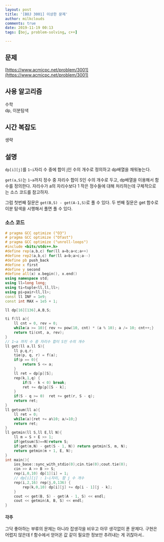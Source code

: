 ```yaml
---
layout: post
title: '[BOJ 3001] 이상한 문제'
author: milkclouds
comments: true
date: 2019-11-19 00:13
tags: [boj, problem-solving, c++]

---
```

 

## 문제
[https://www.acmicpc.net/problem/3001](https://www.acmicpc.net/problem/3001)  


## 사용 알고리즘  
수학  
dp, 이분탐색   


## 시간 복잡도  
생략   

## 설명  
`dp[i][j]`를 `1~i`자리 수 중에 합이 j인 수의 개수로 정의하고 dp배열을 채워놓는다.  

`get(a,S)`는 `1~a`까지 정수 중 자리수 합이 S인 수의 개수로 두고, dp배열을 이용해서 함수를 정의한다. 자리수가 a의 자리수보다 1 작은 정수들에 대해 처리하는데 구체적으로는 소스 코드를 참고하자.  

그럼 첫번째 질문은 `get(B,S) - get(A-1,S)`로 풀 수 있다. 두 번째 질문은 get 함수로 이분 탐색을 시행해서 풀면 풀 수 있다.  




### 소스 코드  
```cpp
# pragma GCC optimize ("O3")
# pragma GCC optimize ("Ofast")
# pragma GCC optimize ("unroll-loops")
#include <bits/stdc++.h>
#define rep(a,b,c) for(ll a=b;a<c;a++)
#define rep2(a,b,c) for(ll a=b;a>c;a--)
#define pb push_back
#define x first
#define y second
#define all(x) x.begin(), x.end()
using namespace std;
using ll=long long;
using ti=tuple<ll,ll,ll>;
using pi=pair<ll,ll>;
const ll INF = 1e9;
const int MAX = 1e5 + 1;

ll dp[16][136],A,B,S;

ti f(ll a){
	ll cnt = 0, rev = 0;
	while(a >= 10){ rev += pow(10, cnt) * (a % 10); a /= 10; cnt++;}
	return ti(cnt, a, rev);
}
// 1~a 까지 수 중 자리수 합이 S인 수의 개수
ll get(ll a,ll S){
	ll p,q,r;
	tie(p, q, r) = f(a);
	if(p == 0){
		return S <= a;
	}
	ll ret = dp[p][S];
	rep(k,1,q) {
		if(S - k < 0) break;
		ret += dp[p][S - k];
	}
	if(S - q >= 0)	ret += get(r, S - q);
	return ret;
}
ll getsum(ll a){
	ll ret = 0;
	while(a){ret += a%10; a/=10;}
	return ret;
}
ll getmin(ll S,ll E,ll N){
	ll m = S + E >> 1;
	if(getsum(S)==N)return S;
	if(get(m,N) - get(S - 1, N)) return getmin(S, m, N);
	return getmin(m + 1, E, N);
}
int main(){
	ios_base::sync_with_stdio(0);cin.tie(0);cout.tie(0);
	cin >> A >> B >> S;
	rep(i,0,10) dp[1][i] = 1;
	// dp[i][j] : 1~i자리, 합 j 수 개수
	rep(i,2,16) rep(j,0,136) {
		rep(k,0,10) dp[i][j] += dp[i - 1][j - k];
	}
	cout << get(B, S) - get(A - 1, S) << endl;
	cout << getmin(A, B, S) << endl;
}

```


#### 각주  
그닥 좋아하는 부류의 문제는 아니라 잡생각을 비우고 아무 생각없이 푼 문제다. 구현은 어렵지 않은데 f 함수에서 얻어온 값 같이 필요한 정보만 추려내는 게 귀찮아서..
